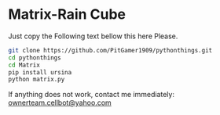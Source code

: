 # Matrix-Rain Cube

Just copy the Following text bellow this here Please.
```bash
git clone https://github.com/PitGamer1909/pythonthings.git
cd pythonthings
cd Matrix
pip install ursina
python matrix.py
```

If anything does not work, contact me immediately: ownerteam.cellbot@yahoo.com

